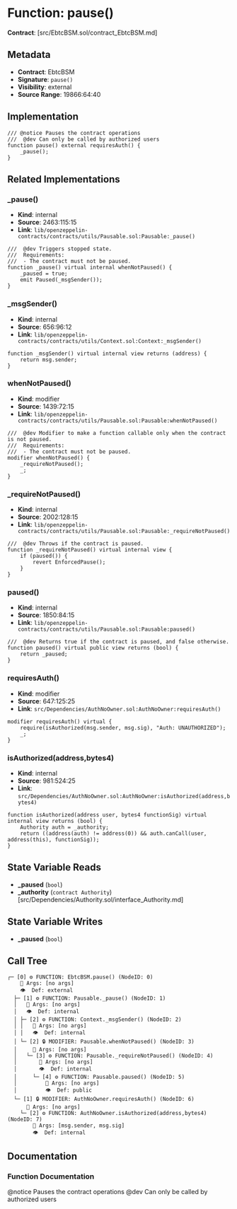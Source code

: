 # Function: pause()

**Contract**: [src/EbtcBSM.sol/contract_EbtcBSM.md]

## Metadata

- **Contract**: EbtcBSM
- **Signature**: `pause()`
- **Visibility**: external
- **Source Range**: 19866:64:40

## Implementation

```solidity
/// @notice Pauses the contract operations
///  @dev Can only be called by authorized users
function pause() external requiresAuth() {
    _pause();
}
```

## Related Implementations

### _pause()

- **Kind**: internal
- **Source**: 2463:115:15
- **Link**: `lib/openzeppelin-contracts/contracts/utils/Pausable.sol:Pausable:_pause()`

```solidity
///  @dev Triggers stopped state.
///  Requirements:
///  - The contract must not be paused.
function _pause() virtual internal whenNotPaused() {
    _paused = true;
    emit Paused(_msgSender());
}
```

### _msgSender()

- **Kind**: internal
- **Source**: 656:96:12
- **Link**: `lib/openzeppelin-contracts/contracts/utils/Context.sol:Context:_msgSender()`

```solidity
function _msgSender() virtual internal view returns (address) {
    return msg.sender;
}
```

### whenNotPaused()

- **Kind**: modifier
- **Source**: 1439:72:15
- **Link**: `lib/openzeppelin-contracts/contracts/utils/Pausable.sol:Pausable:whenNotPaused()`

```solidity
///  @dev Modifier to make a function callable only when the contract is not paused.
///  Requirements:
///  - The contract must not be paused.
modifier whenNotPaused() {
    _requireNotPaused();
    _;
}
```

### _requireNotPaused()

- **Kind**: internal
- **Source**: 2002:128:15
- **Link**: `lib/openzeppelin-contracts/contracts/utils/Pausable.sol:Pausable:_requireNotPaused()`

```solidity
///  @dev Throws if the contract is paused.
function _requireNotPaused() virtual internal view {
    if (paused()) {
        revert EnforcedPause();
    }
}
```

### paused()

- **Kind**: internal
- **Source**: 1850:84:15
- **Link**: `lib/openzeppelin-contracts/contracts/utils/Pausable.sol:Pausable:paused()`

```solidity
///  @dev Returns true if the contract is paused, and false otherwise.
function paused() virtual public view returns (bool) {
    return _paused;
}
```

### requiresAuth()

- **Kind**: modifier
- **Source**: 647:125:25
- **Link**: `src/Dependencies/AuthNoOwner.sol:AuthNoOwner:requiresAuth()`

```solidity
modifier requiresAuth() virtual {
    require(isAuthorized(msg.sender, msg.sig), "Auth: UNAUTHORIZED");
    _;
}
```

### isAuthorized(address,bytes4)

- **Kind**: internal
- **Source**: 981:524:25
- **Link**: `src/Dependencies/AuthNoOwner.sol:AuthNoOwner:isAuthorized(address,bytes4)`

```solidity
function isAuthorized(address user, bytes4 functionSig) virtual internal view returns (bool) {
    Authority auth = _authority;
    return ((address(auth) != address(0)) && auth.canCall(user, address(this), functionSig));
}
```

## State Variable Reads

- **_paused** (`bool`)
- **_authority** (`contract Authority`) [src/Dependencies/Authority.sol/interface_Authority.md]

## State Variable Writes

- **_paused** (`bool`)

## Call Tree

```
┌─ [0] ⚙️ FUNCTION: EbtcBSM.pause() (NodeID: 0)
    💬 Args: [no args]
    👁️  Def: external
  ├─ [1] ⚙️ FUNCTION: Pausable._pause() (NodeID: 1)
  │   💬 Args: [no args]
  │   👁️  Def: internal
  │ ├─ [2] ⚙️ FUNCTION: Context._msgSender() (NodeID: 2)
  │ │   💬 Args: [no args]
  │ │   👁️  Def: internal
  │ └─ [2] 🔒 MODIFIER: Pausable.whenNotPaused() (NodeID: 3)
  │     💬 Args: [no args]
  │   └─ [3] ⚙️ FUNCTION: Pausable._requireNotPaused() (NodeID: 4)
  │       💬 Args: [no args]
  │       👁️  Def: internal
  │     └─ [4] ⚙️ FUNCTION: Pausable.paused() (NodeID: 5)
  │         💬 Args: [no args]
  │         👁️  Def: public
  └─ [1] 🔒 MODIFIER: AuthNoOwner.requiresAuth() (NodeID: 6)
      💬 Args: [no args]
    └─ [2] ⚙️ FUNCTION: AuthNoOwner.isAuthorized(address,bytes4) (NodeID: 7)
        💬 Args: [msg.sender, msg.sig]
        👁️  Def: internal
```

## Documentation

### Function Documentation

@notice Pauses the contract operations
 @dev Can only be called by authorized users
